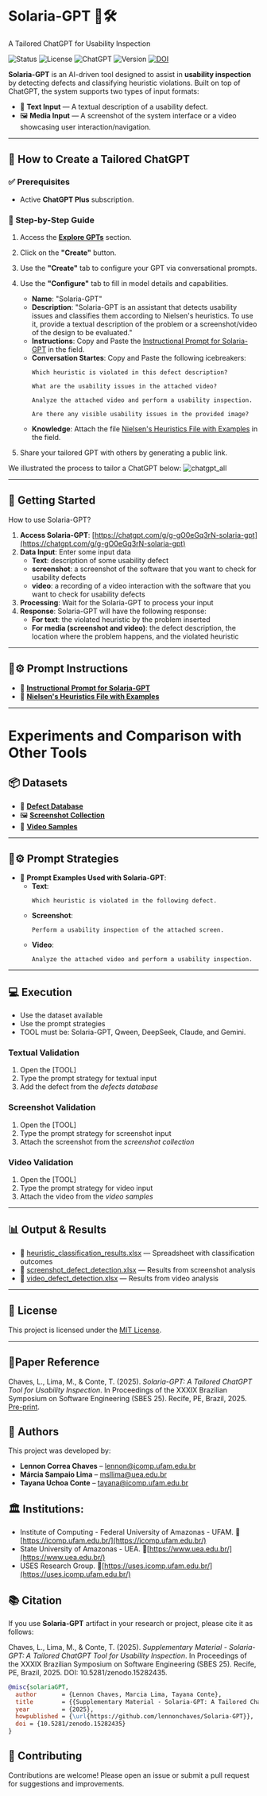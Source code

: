 
# Solaria-GPT 🧠🛠️
A Tailored ChatGPT for Usability Inspection

![Status](https://img.shields.io/badge/status-active-brightgreen)
![License](https://img.shields.io/badge/license-MIT-blue)
![ChatGPT](https://img.shields.io/badge/based_on-ChatGPT-ff69b4)
![Version](https://img.shields.io/badge/version-1.0.0-yellow)
[![DOI](https://zenodo.org/badge/922763471.svg)](https://doi.org/10.5281/zenodo.15282435)

**Solaria-GPT** is an AI-driven tool designed to assist in **usability inspection** by detecting defects and classifying heuristic violations. Built on top of ChatGPT, the system supports two types of input formats:

- 📝 **Text Input** — A textual description of a usability defect.
- 🖼️ **Media Input** — A screenshot of the system interface or a video showcasing user interaction/navigation.

---

## 🔧 How to Create a Tailored ChatGPT

### ✅ Prerequisites

- Active **ChatGPT Plus** subscription.

### 🧭 Step-by-Step Guide

1. Access the **[Explore GPTs](https://chat.openai.com/gpts)** section.
2. Click on the **"Create"** button.
3. Use the **"Create"** tab to configure your GPT via conversational prompts.
4. Use the **"Configure"** tab to fill in model details and capabilities.
   - **Name**: "Solaria-GPT"
   - **Description**: "Solaria-GPT is an assistant that detects usability issues and classifies them according to Nielsen's heuristics. To use it, provide a textual description of the problem or a screenshot/video of the design to be evaluated."
   - **Instructions**: Copy and Paste the [Instructional Prompt for Solaria-GPT](https://github.com/lennonchaves/Solaria-GPT/tree/main/prompt) in the field.
   - **Conversation Startes**: Copy and Paste the following icebreakers:
     ```
     Which heuristic is violated in this defect description?
     ```
     ```
     What are the usability issues in the attached video?
     ```
     ```
     Analyze the attached video and perform a usability inspection.
     ```
     ```
     Are there any visible usability issues in the provided image?
     ```
   - **Knowledge**: Attach the file [Nielsen's Heuristics File with Examples](https://github.com/lennonchaves/Solaria-GPT/tree/main/description) in the field.
  
6. Share your tailored GPT with others by generating a public link.

We illustrated the process to tailor a ChatGPT below:
![chatgpt_all](https://github.com/user-attachments/assets/70dcc7a3-ebf4-43d6-b42d-b8e09b3db335)

---

## 🚀 Getting Started

How to use Solaria-GPT?

1. **Access Solaria-GPT**: [https://chatgpt.com/g/g-gO0eGq3rN-solaria-gpt](https://chatgpt.com/g/g-gO0eGq3rN-solaria-gpt)
2. **Data Input**: Enter some input data
   - **Text**: description of some usability defect
   - **screenshot**: a screenshot of the software that you want to check for usability defects
   - **video**: a recording of a video interaction with the software that you want to check for usability defects
 3. **Processing**: Wait for the Solaria-GPT to process your input
 4. **Response**: Solaria-GPT will have the following response:
    - **For text**: the violated heuristic by the problem inserted
    - **For media (screenshot and video)**: the defect description, the location where the problem happens, and the violated heuristic  
---

## 🧠⚙️ Prompt Instructions
- 📜 **[Instructional Prompt for Solaria-GPT](https://github.com/lennonchaves/Solaria-GPT/tree/main/prompt)**
- 📘 **[Nielsen's Heuristics File with Examples](https://github.com/lennonchaves/Solaria-GPT/tree/main/description)**

---
# Experiments and Comparison with Other Tools 

## 📦 Datasets

- 📁 **[Defect Database](https://github.com/lennonchaves/Solaria-GPT/tree/main/dataset)**
- 🖼️ **[Screenshot Collection](https://drive.google.com/file/d/18prJVevaRMQg9G-25ugWOvoMoTxM3dkh/view?usp=sharing)**
- 🎥 **[Video Samples](https://drive.google.com/file/d/1dt35cZ5rBh7wQCyBDuLAqMrLjWEXnhl6/view?usp=sharing)**

---

## 🤖⚙️ Prompt Strategies
- 📑 **Prompt Examples Used with Solaria-GPT**:
  - **Text**:  
    ```
    Which heuristic is violated in the following defect.
    ```
  - **Screenshot**:  
    ```
    Perform a usability inspection of the attached screen.
    ```
  - **Video**:  
    ```
    Analyze the attached video and perform a usability inspection.
    ```

---

## 💻 Execution
- Use the dataset available
- Use the prompt strategies
- TOOL must be: Solaria-GPT, Qween, DeepSeek, Claude, and Gemini.

### Textual Validation
1. Open the [TOOL]
2. Type the prompt strategy for textual input
3. Add the defect from the *defects database*

### Screenshot Validation
1. Open the [TOOL]
2. Type the prompt strategy for screenshot input
3. Attach the screenshot from the *screenshot collection*

### Video Validation
1. Open the [TOOL]
2. Type the prompt strategy for video input
3. Attach the video from the *video samples*

---

## 📊 Output & Results

- 📂 [heuristic_classification_results.xlsx](https://github.com/lennonchaves/Solaria-GPT/blob/main/results/heuristic_classification_results.xlsx) — Spreadsheet with classification outcomes
- 📂 [screenshot_defect_detection.xlsx](https://github.com/lennonchaves/Solaria-GPT/blob/main/results/screenshot_defect_detection.xlsx) — Results from screenshot analysis
- 📂 [video_defect_detection.xlsx](https://github.com/lennonchaves/Solaria-GPT/blob/main/results/video_defect_detection.xlsx) — Results from video analysis

---

## 📄 License

This project is licensed under the [MIT License](LICENSE).

---
## 📝Paper Reference

Chaves, L., Lima, M., & Conte, T. (2025). _Solaria-GPT: A Tailored ChatGPT Tool for Usability Inspection_. In Proceedings of the XXXIX Brazilian Symposium on Software Engineering (SBES 25). Recife, PE, Brazil, 2025. [Pre-print](https://github.com/lennonchaves/Solaria-GPT/blob/main/2025_SBES_Tool_Paper.pdf).


## 👥 Authors

This project was developed by:

- **Lennon Correa Chaves** – [lennon@icomp.ufam.edu.br](mailto:lennon@icomp.ufam.edu.br)
- **Márcia Sampaio Lima** – [msllima@uea.edu.br](mailto:msllima@uea.edu.br)
- **Tayana Uchoa Conte** – [tayana@icomp.ufam.edu.br](mailto:tayana@icomp.ufam.edu.br)

## 🏛️ Institutions:

- Institute of Computing - Federal University of Amazonas - UFAM. 🔗 [https://icomp.ufam.edu.br/](https://icomp.ufam.edu.br/)
- State University of Amazonas - UEA. 🔗[https://www.uea.edu.br/](https://www.uea.edu.br/)
- USES Research Group. 🔗[https://uses.icomp.ufam.edu.br/](https://uses.icomp.ufam.edu.br/)

## 📚 Citation

If you use **Solaria-GPT** artifact in your research or project, please cite it as follows:

Chaves, L., Lima, M., & Conte, T. (2025). _Supplementary Material - Solaria-GPT: A Tailored ChatGPT Tool for Usability Inspection_. In Proceedings of the XXXIX Brazilian Symposium on Software Engineering (SBES 25). Recife, PE, Brazil, 2025. DOI: 10.5281/zenodo.15282435. 

```bibtex
@misc{solariaGPT,
  author       = {Lennon Chaves, Marcia Lima, Tayana Conte},
  title        = {{Supplementary Material - Solaria-GPT: A Tailored ChatGPT Tool for Usability Inspection}},
  year         = {2025},
  howpublished = {\url{https://github.com/lennonchaves/Solaria-GPT}},
  doi = {10.5281/zenodo.15282435}
}
```

## 🤝 Contributing

Contributions are welcome! Please open an issue or submit a pull request for suggestions and improvements.


